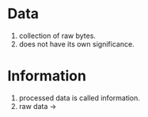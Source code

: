 
# Data

1. collection of raw bytes.
2. does not have its own significance.

# Information

1. processed data is called information.
2.  raw data -> 